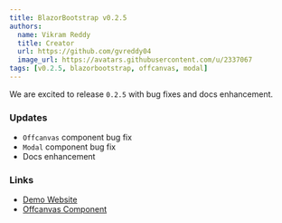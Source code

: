 ```yaml
---
title: BlazorBootstrap v0.2.5
authors:
  name: Vikram Reddy
  title: Creator
  url: https://github.com/gvreddy04
  image_url: https://avatars.githubusercontent.com/u/2337067
tags: [v0.2.5, blazorbootstrap, offcanvas, modal]
---
```


We are excited to release `0.2.5` with bug fixes and docs enhancement.

<!--truncate-->

### Updates

- `Offcanvas` component bug fix
- `Modal` component bug fix
- Docs enhancement

### Links

- [Demo Website](https://demos.getblazorbootstrap.com/)
- [Offcanvas Component](https://getblazorbootstrap.com/docs/components/offcanvas)